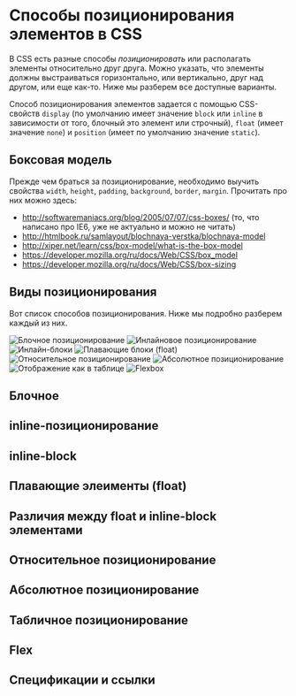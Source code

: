 # Способы позиционирования элементов в CSS 

В CSS есть разные способы *позиционировать* или располагать элементы относительно друг друга. Можно указать, что элементы должны выстраиваться горизонтально, или вертикально, друг над другом, или еще как-то. Ниже мы разберем все доступные варианты. 

Способ позиционирования элементов задается с помощью CSS-свойств `display` (по умолчанию имеет значение `block` или `inline` в зависимости от того, блочный это элемент или строчный), `float` (имеет значение `none`) и `position` (имеет по умолчанию значение `static`). 

## Боксовая модель

Прежде чем браться за позиционирование, необходимо выучить свойства `width`, `height`, `padding`, `background`, `border`, `margin`. Прочитать про них можно здесь: 

- http://softwaremaniacs.org/blog/2005/07/07/css-boxes/ (то, что написано про IE6, уже не актуально и можно не читать)
- http://htmlbook.ru/samlayout/blochnaya-verstka/blochnaya-model
- http://xiper.net/learn/css/box-model/what-is-the-box-model
- https://developer.mozilla.org/ru/docs/Web/CSS/box_model
- https://developer.mozilla.org/ru/docs/Web/CSS/box-sizing

## Виды позиционирования

Вот список способов позиционирования. Ниже мы подробно разберем каждый из них.

![Блочное позиционирование](../../../raw/master/html/positioning-block.png)
![Инлайновое позиционирование](../../../raw/master/html/position-inline.png)
![Инлайн-блоки](../../../raw/master/html/position-inline-block.png)
![Плавающие блоки (float)](../../../raw/master/html/position-float.png)
![Относительное позиционирование](../../../raw/master/html/position-relative.png)
![Абсолютное позиционирование](../../../raw/master/html/position-absolute.png)
![Отображение как в таблице](../../../raw/master/html/position-table.png)
![Flexbox](../../../raw/master/html/position-flex.png)

## Блочное 

## inline-позиционирование

## inline-block

## Плавающие элеименты (float)

## Различия между float и inline-block элементами

## Относительное позиционирование

## Абсолютное позиционирование

## Табличное позиционирование

## Flex

## Спецификации и ссылки

